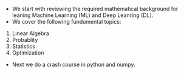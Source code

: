 * We start with reviewing the required mathematical background for leaning Machine Learning (ML) and Deep Leanring (DL).
* We cover the following fundumental topics:
1. Linear Algebra
2. Probablity
3. Statistics
4. Optimization
   
* Next we do a crash course in python and numpy.
